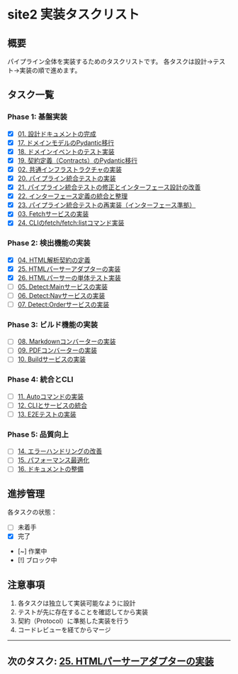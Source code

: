 # site2 実装タスクリスト

## 概要

パイプライン全体を実装するためのタスクリストです。
各タスクは設計→テスト→実装の順で進めます。

## タスク一覧

### Phase 1: 基盤実装

- [x] [01. 設計ドキュメントの完成](todos/20250706-01-complete-design-docs.md)
- [x] [17. ドメインモデルのPydantic移行](todos/20250711-17-migrate-to-pydantic.md)
- [x] [18. ドメインイベントのテスト実装](todos/20250711-18-domain-events-test-task.md)
- [x] [19. 契約定義（Contracts）のPydantic移行](todos/20250712-19-migrate-contracts-to-pydantic.md)
- [x] [02. 共通インフラストラクチャの実装](todos/20250706-02-common-infrastructure.md)
- [x] [20. パイプライン統合テストの実装](todos/20250713-20_pipeline_integration_test.md)
- [x] [21. パイプライン統合テストの修正とインターフェース設計の改善](todos/20250713-21_fix_pipeline_dataflow.md)
- [x] [22. インターフェース定義の統合と整理](todos/20250714-22_unify_interfaces.md)
- [x] [23. パイプライン統合テストの再実装（インターフェース準拠）](todos/20250714-23_reimplement_pipeline_tests.md)
- [x] [03. Fetchサービスの実装](todos/20250706-03-implement-fetch-service.md)
- [x] [24. CLIのfetch/fetch:listコマンド実装](todos/20250715-24_cli_fetch_commands.md)

### Phase 2: 検出機能の実装

- [x] [04. HTML解析契約の定義](todos/20250715-04-define-parser-contracts.md)
- [x] [25. HTMLパーサーアダプターの実装](todos/20250715-25-implement-parser-adapter.md)
- [x] [26. HTMLパーサーの単体テスト実装](todos/20250715-26-implement-parser-tests.md)
- [ ] [05. Detect:Mainサービスの実装](todos/20250706-05-implement-detect-main.md)
- [ ] [06. Detect:Navサービスの実装](todos/20250706-06-implement-detect-nav.md)
- [ ] [07. Detect:Orderサービスの実装](todos/20250706-07-implement-detect-order.md)

### Phase 3: ビルド機能の実装

- [ ] [08. Markdownコンバーターの実装](todos/20250706-08-implement-markdown-converter.md)
- [ ] [09. PDFコンバーターの実装](todos/20250706-09-implement-pdf-converter.md)
- [ ] [10. Buildサービスの実装](todos/20250706-10-implement-build-service.md)

### Phase 4: 統合とCLI

- [ ] [11. Autoコマンドの実装](todos/20250706-11-implement-auto-command.md)
- [ ] [12. CLIとサービスの統合](todos/20250706-12-integrate-cli-services.md)
- [ ] [13. E2Eテストの実装](todos/20250706-13-implement-e2e-tests.md)

### Phase 5: 品質向上

- [ ] [14. エラーハンドリングの改善](todos/20250706-14-improve-error-handling.md)
- [ ] [15. パフォーマンス最適化](todos/20250706-15-performance-optimization.md)
- [ ] [16. ドキュメントの整備](todos/20250706-16-documentation.md)

## 進捗管理

各タスクの状態：
- [ ] 未着手
- [x] 完了
- [~] 作業中
- [!] ブロック中

## 注意事項

1. 各タスクは独立して実装可能なように設計
2. テストが先に存在することを確認してから実装
3. 契約（Protocol）に準拠した実装を行う
4. コードレビューを経てからマージ

---
**次のタスク**: [25. HTMLパーサーアダプターの実装](todos/20250715-25-implement-parser-adapter.md)
---
